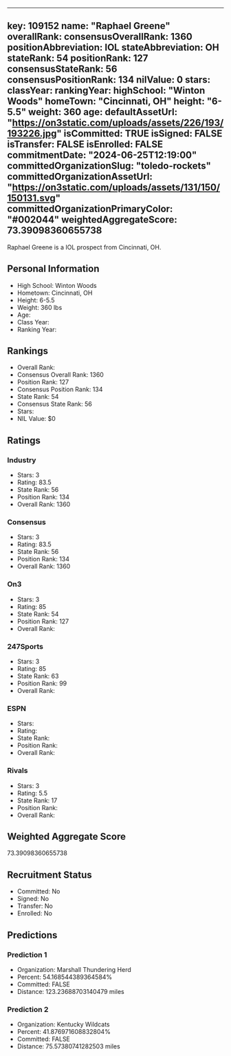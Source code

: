 ---
  key: 109152
  name: "Raphael Greene"
  overallRank: 
  consensusOverallRank: 1360
  positionAbbreviation: IOL
  stateAbbreviation: OH
  stateRank: 54
  positionRank: 127
  consensusStateRank: 56
  consensusPositionRank: 134
  nilValue: 0
  stars: 
  classYear: 
  rankingYear: 
  highSchool: "Winton Woods"
  homeTown: "Cincinnati, OH"
  height: "6-5.5"
  weight: 360
  age: 
  defaultAssetUrl: "https://on3static.com/uploads/assets/226/193/193226.jpg"
  isCommitted: TRUE
  isSigned: FALSE
  isTransfer: FALSE
  isEnrolled: FALSE
  commitmentDate: "2024-06-25T12:19:00"
  committedOrganizationSlug: "toledo-rockets"
  committedOrganizationAssetUrl: "https://on3static.com/uploads/assets/131/150/150131.svg"
  committedOrganizationPrimaryColor: "#002044"
  weightedAggregateScore: 73.39098360655738
  ---
  
  Raphael Greene is a IOL prospect from Cincinnati, OH.
  
  ## Personal Information
  - High School: Winton Woods
  - Hometown: Cincinnati, OH
  - Height: 6-5.5
  - Weight: 360 lbs
  - Age: 
  - Class Year: 
  - Ranking Year: 
  
  ## Rankings
  - Overall Rank: 
  - Consensus Overall Rank: 1360
  - Position Rank: 127
  - Consensus Position Rank: 134
  - State Rank: 54
  - Consensus State Rank: 56
  - Stars: 
  - NIL Value: $0
  
  ## Ratings
  
  ### Industry
  - Stars: 3
  - Rating: 83.5
  - State Rank: 56
  - Position Rank: 134
  - Overall Rank: 1360
  
  ### Consensus
  - Stars: 3
  - Rating: 83.5
  - State Rank: 56
  - Position Rank: 134
  - Overall Rank: 1360
  
  ### On3
  - Stars: 3
  - Rating: 85
  - State Rank: 54
  - Position Rank: 127
  - Overall Rank: 
  
  ### 247Sports
  - Stars: 3
  - Rating: 85
  - State Rank: 63
  - Position Rank: 99
  - Overall Rank: 
  
  ### ESPN
  - Stars: 
  - Rating: 
  - State Rank: 
  - Position Rank: 
  - Overall Rank: 
  
  ### Rivals
  - Stars: 3
  - Rating: 5.5
  - State Rank: 17
  - Position Rank: 
  - Overall Rank: 
  
  ## Weighted Aggregate Score
  73.39098360655738
  
  ## Recruitment Status
  - Committed: No
  - Signed: No
  - Transfer: No
  - Enrolled: No
  
  
  
  ## Predictions
  
  ### Prediction 1
  - Organization: Marshall Thundering Herd
  - Percent: 54.168544389364584%
  - Committed: FALSE
  - Distance: 123.23688703140479 miles
  
  ### Prediction 2
  - Organization: Kentucky Wildcats
  - Percent: 41.876971608832804%
  - Committed: FALSE
  - Distance: 75.57380741282503 miles
  